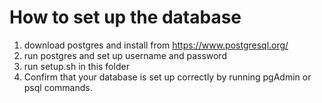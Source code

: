 # How to set up the database

1. download postgres and install from https://www.postgresql.org/
2. run postgres and set up username and password
3. run setup.sh in this folder
4. Confirm that your database is set up correctly by running pgAdmin or psql commands.